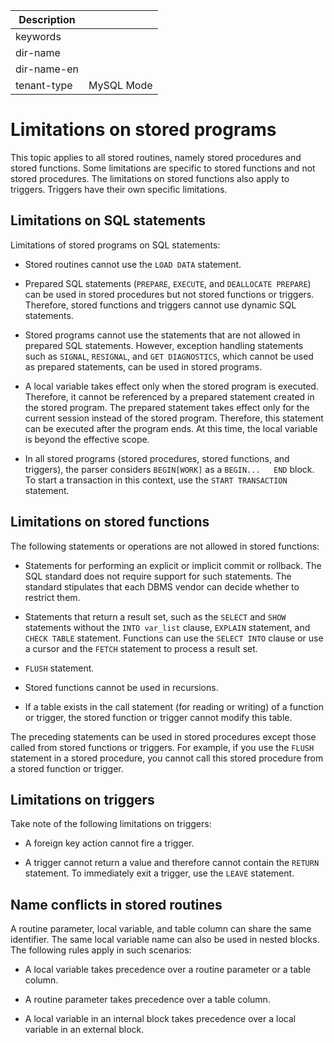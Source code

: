 | Description   |                 |
|---------------|-----------------|
| keywords      |                 |
| dir-name      |                 |
| dir-name-en   |                 |
| tenant-type   | MySQL Mode      |

# Limitations on stored programs

This topic applies to all stored routines, namely stored procedures and stored functions. Some limitations are specific to stored functions and not stored procedures. The limitations on stored functions also apply to triggers. Triggers have their own specific limitations.

## Limitations on SQL statements

Limitations of stored programs on SQL statements:

* Stored routines cannot use the `LOAD DATA` statement.

* Prepared SQL statements (`PREPARE`, `EXECUTE`, and `DEALLOCATE PREPARE`) can be used in stored procedures but not stored functions or triggers. Therefore, stored functions and triggers cannot use dynamic SQL statements.

* Stored programs cannot use the statements that are not allowed in prepared SQL statements. However, exception handling statements such as `SIGNAL`, `RESIGNAL`, and `GET DIAGNOSTICS`, which cannot be used as prepared statements, can be used in stored programs.

* A local variable takes effect only when the stored program is executed. Therefore, it cannot be referenced by a prepared statement created in the stored program. The prepared statement takes effect only for the current session instead of the stored program. Therefore, this statement can be executed after the program ends. At this time, the local variable is beyond the effective scope.

* In all stored programs (stored procedures, stored functions, and triggers), the parser considers `BEGIN[WORK]` as a `BEGIN...   END` block. To start a transaction in this context, use the `START TRANSACTION` statement.


## Limitations on stored functions

The following statements or operations are not allowed in stored functions:

* Statements for performing an explicit or implicit commit or rollback. The SQL standard does not require support for such statements. The standard stipulates that each DBMS vendor can decide whether to restrict them.

* Statements that return a result set, such as the `SELECT` and `SHOW` statements without the `INTO var_list` clause, `EXPLAIN` statement, and `CHECK TABLE` statement. Functions can use the `SELECT INTO` clause or use a cursor and the `FETCH` statement to process a result set.

* `FLUSH` statement.

* Stored functions cannot be used in recursions.

* If a table exists in the call statement (for reading or writing) of a function or trigger, the stored function or trigger cannot modify this table.

The preceding statements can be used in stored procedures except those called from stored functions or triggers. For example, if you use the `FLUSH` statement in a stored procedure, you cannot call this stored procedure from a stored function or trigger.

## Limitations on triggers

Take note of the following limitations on triggers:

* A foreign key action cannot fire a trigger.

* A trigger cannot return a value and therefore cannot contain the `RETURN` statement. To immediately exit a trigger, use the `LEAVE` statement.


## Name conflicts in stored routines

A routine parameter, local variable, and table column can share the same identifier. The same local variable name can also be used in nested blocks. The following rules apply in such scenarios:

* A local variable takes precedence over a routine parameter or a table column.

* A routine parameter takes precedence over a table column.

* A local variable in an internal block takes precedence over a local variable in an external block.
